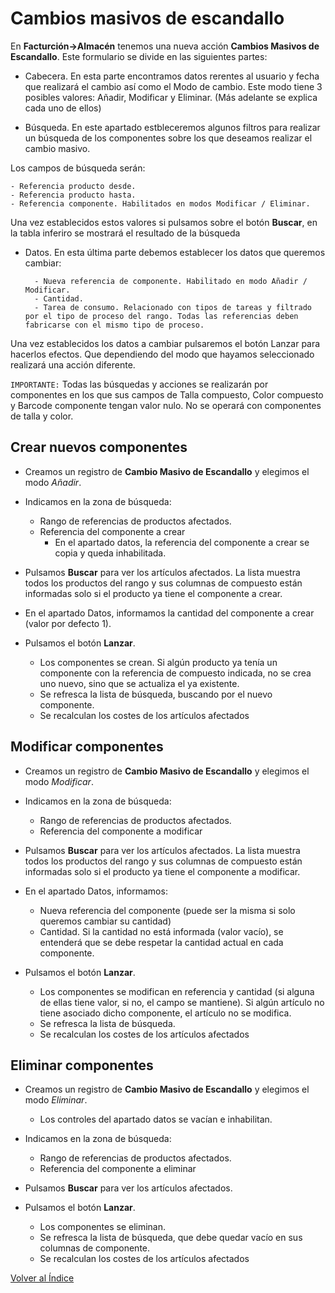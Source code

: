 # Cambios masivos de escandallo

En **Facturción->Almacén** tenemos una nueva acción **Cambios Masivos de Escandallo**. Este formulario se divide en las siguientes partes:

+ Cabecera. En esta parte encontramos datos rerentes al usuario y fecha que realizará el cambio así como el Modo de cambio. Este modo tiene 3 posibles valores: Añadir, Modificar y Eliminar. (Más adelante se explica cada uno de ellos)
    
+ Búsqueda. En este apartado estbleceremos algunos filtros para realizar un búsqueda de los componentes sobre los que deseamos realizar el cambio masivo.

Los campos de búsqueda serán:

    - Referencia producto desde.
    - Referencia producto hasta.
    - Referencia componente. Habilitados en modos Modificar / Eliminar.
Una vez establecidos estos valores si pulsamos sobre el botón **Buscar**, en la tabla inferiro se mostrará el resultado de la búsqueda

+ Datos. En esta última parte debemos establecer los datos que queremos cambiar: 

        - Nueva referencia de componente. Habilitado en modo Añadir / Modificar.
        - Cantidad.
        - Tarea de consumo. Relacionado con tipos de tareas y filtrado por el tipo de proceso del rango. Todas las referencias deben fabricarse con el mismo tipo de proceso.

Una vez establecidos los datos a cambiar pulsaremos el botón Lanzar para hacerlos efectos. Que dependiendo del modo que hayamos seleccionado realizará una acción diferente.

`IMPORTANTE:` Todas las búsquedas y acciones se realizarán por componentes en los que sus campos de Talla compuesto, Color compuesto y Barcode componente tengan valor nulo. No se operará con componentes de talla y color.

## Crear nuevos componentes
+ Creamos un registro de **Cambio Masivo de Escandallo** y elegimos el modo _Añadir_.

+ Indicamos en la zona de búsqueda:
    + Rango de referencias de productos afectados.
    + Referencia del componente a crear
        + En el apartado datos, la referencia del componente a crear se copia y queda inhabilitada.

+ Pulsamos **Buscar** para ver los artículos afectados. La lista muestra todos los productos del rango y sus columnas de compuesto están informadas solo si el producto ya tiene el componente a crear.

+ En el apartado Datos, informamos la cantidad del componente a crear (valor por defecto 1).

+ Pulsamos el botón **Lanzar**.
    + Los componentes se crean. Si algún producto ya tenía un componente con la referencia de compuesto indicada, no se crea uno nuevo, sino que se actualiza el ya existente.
    + Se refresca la lista de búsqueda, buscando por el nuevo componente.
    + Se recalculan los costes de los artículos afectados

## Modificar componentes
+ Creamos un registro de **Cambio Masivo de Escandallo** y elegimos el modo _Modificar_.
+ Indicamos en la zona de búsqueda:
    + Rango de referencias de productos afectados.
    + Referencia del componente a modificar

+ Pulsamos **Buscar** para ver los artículos afectados. La lista muestra todos los productos del rango y sus columnas de compuesto están informadas solo si el producto ya tiene el componente a modificar.

+ En el apartado Datos, informamos:
    + Nueva referencia del componente (puede ser la misma si solo queremos cambiar su cantidad)
    + Cantidad. Si la cantidad no está informada (valor vacío), se entenderá que se debe respetar la cantidad actual en cada componente. 

+ Pulsamos el botón **Lanzar**.
    + Los componentes se modifican en referencia y cantidad (si alguna de ellas tiene valor, si no, el campo se mantiene). Si algún artículo no tiene asociado dicho componente, el artículo no se modifica.
    + Se refresca la lista de búsqueda.
    + Se recalculan los costes de los artículos afectados

## Eliminar componentes
+ Creamos un registro de **Cambio Masivo de Escandallo** y elegimos el modo _Eliminar_.
    + Los controles del apartado datos se vacían e inhabilitan.

+ Indicamos en la zona de búsqueda:
    + Rango de referencias de productos afectados.
    + Referencia del componente a eliminar
+ Pulsamos **Buscar** para ver los artículos afectados.
+ Pulsamos el botón **Lanzar**.
    + Los componentes se eliminan.
    + Se refresca la lista de búsqueda, que debe quedar vacío en sus columnas de componente.
    + Se recalculan los costes de los artículos afectados

[Volver al Índice](../index.md)